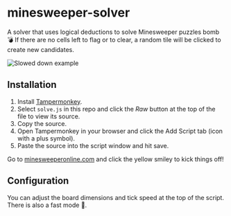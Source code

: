 # minesweeper-solver
A solver that uses logical deductions to solve Minesweeper puzzles bomb 💣 If there are no cells left to flag or to clear, a random tile will be clicked to create new candidates.

![Slowed down example](./example_slowdown.gif)

## Installation
1. Install [Tampermonkey](https://tampermonkey.net/).
2. Select `solve.js` in this repo and click the _Raw_ button at the top of the file to view its source.
3. Copy the source.
4. Open Tampermonkey in your browser and click the Add Script tab (icon with a plus symbol).
5. Paste the source into the script window and hit save.

Go to [minesweeperonline.com](https://minesweeperonline.com/) and click the yellow smiley to kick things off!

## Configuration
You can adjust the board dimensions and tick speed at the top of the script. There is also a fast mode 🚀.
